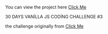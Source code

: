 You can view the project here [Click Me](https://smy3js30.netlify.app)

30 DAYS VANİLLA JS CODİNG CHALLENGE #3

the challenge originally from [Click Me](https://javascript30.com/)
